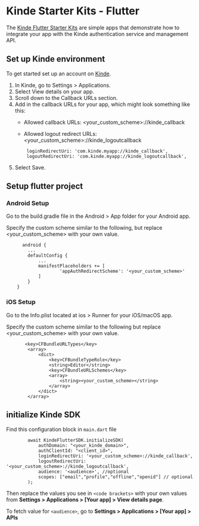 # Kinde Starter Kits - Flutter

The [Kinde Flutter Starter Kits](https://github.com/kinde-starter-kits/flutter-starter-kit) are simple apps
that demonstrate how to integrate your app with the Kinde authentication service and management API.

## Set up Kinde environment

To get started set up an account on [Kinde](https://app.kinde.com/register).
1. In Kinde, go to Settings > Applications.
2. Select View details on your app. 
3. Scroll down to the Callback URLs section.
4. Add in the callback URLs for your app, which might look something like this:
   - Allowed callback URLs: <your_custom_scheme>://kinde_callback
   - Allowed logout redirect URLs: <your_custom_scheme>://kinde_logoutcallback

          loginRedirectUri: 'com.kinde.myapp://kinde_callback',
          logoutRedirectUri: 'com.kinde.myapp://kinde_logoutcallback',
5. Select Save.

## Setup flutter project
### Android Setup

Go to the build.gradle file in the Android > App folder for your Android app.

Specify the custom scheme similar to the following, but replace <your_custom_scheme> with your own value.

          android {
            ...
            defaultConfig {
                ...
                manifestPlaceholders += [
                        'appAuthRedirectScheme': '<your_custom_scheme>'
                ]
            }
        }

### iOS Setup

Go to the Info.plist located at ios > Runner for your iOS/macOS app.

Specify the custom scheme similar to the following but replace <your_custom_scheme> with your own value.

           <key>CFBundleURLTypes</key>
            <array>
                <dict>
                    <key>CFBundleTypeRole</key>
                    <string>Editor</string>
                    <key>CFBundleURLSchemes</key>
                    <array>
                        <string><your_custom_scheme></string>
                    </array>
                </dict>
            </array>

## initialize Kinde SDK

Find this configuration block in `main.dart` file

            await KindeFlutterSDK.initializeSDK(
                authDomain: "<your_kinde_domain>",
                authClientId: "<client_id>",
                loginRedirectUri: '<your_custom_scheme>://kinde_callback',
                logoutRedirectUri: '<your_custom_scheme>://kinde_logoutcallback',
                audience: '<audience>', //optional
                scopes: ["email","profile","offline","openid"] // optional
            );  

Then replace the values you see in `<code brackets>` with your own values from **Settings > Applications > [Your app] > View details page**.

To fetch value for `<audience>`, go to **Settings > Applications > [Your app] > APIs**

